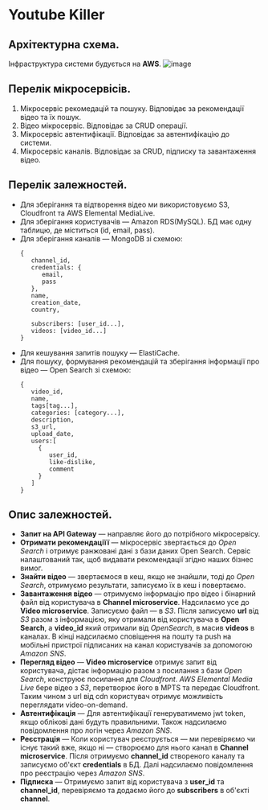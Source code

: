 # Youtube Killer

## Архітектурна схема.

Інфраструктура системи будується на **AWS**.
![image](https://user-images.githubusercontent.com/56489476/207767140-dfc331a0-514d-4cb7-8c17-b5c05e2c482a.png)
## Перелік мікросервісів.
  1. Мікросервіс рекомедацій та пошуку.
    Відповідає за рекомендації відео та їх пошук.
  3. Відео мікросервіс.
    Відповідає за CRUD операції.
  5. Мікросервіс автентифікації.
    Відповідає за автентифікацію до системи.
  7. Мікросервіс каналів.
    Відповідає за CRUD, підписку та завантаження відео.
## Перелік залежностей.
- Для зберігання та відтворення відео ми використовуємо S3, Cloudfront та AWS Elemental MediaLive.
- Для зберігання користувачів — Amazon RDS(MySQL). БД має одну таблицю, де міститься (id, email, pass).
- Для зберігання каналів — MongoDB зі схемою:
    ```
    {
       channel_id,
       credentials: {
          email,
          pass
       },
       name,
       creation_date,
       country,

       subscribers: [user_id...],
       videos: [video_id...]
    }
    ```
- Для кешування запитів пошуку — ElastiCache.
- Для пошуку, формування рекомендацій та зберігання інформації про відео — Open Search зі схемою:
    ```
    {
       video_id,
       name,
       tags[tag...],
       categories: [category...],
       description,
       s3_url,
       upload_date,
       users:[
         {
            user_id,
            like-dislike,
            comment
         }
       ]
    }
    ```
## Опис залежностей.
- **Запит на API Gateway** — направляє його до потрібного мікросервісу.
- **Отримати рекомендаціїї** — мікросервіс звертається до _Open Search_ і отримує ранжовані дані з бази даних Open Search. Сервіс налаштований так, щоб видавати рекомендації згідно наших бізнес вимог.
- **Знайти відео** — звертаємося в кеш, якщо не знайшли, тоді до _Open Search_, отримуємо результати, записуємо їх в кеш і повертаємо.
- **Завантаження відео** — отримуємо інформацію про відео і бінарний файл від користувача в **Channel microservice**. Надсилаємо усе до **Video microservice**. Записуємо файл — в _S3_. Після записуємо **url** від _S3_ разом з інформацією, яку отримали від користувача в **Open Search**, а **video_id** який отримали від _OpenSearch_, в масив **videos** в каналах. В кінці надсилаємо сповіщення на пошту та push на мобільні пристрої підписаних на канал користувачів за допомогою _Amazon SNS_.
- **Перегляд відео** — **Video microservice** отримує запит від користувача, дістає інформацію разом з посилання з бази _Open Search_, конструює посилання для _Cloudfront_. _AWS Elemental Media Live_ бере відео з _S3_, перетворює його в MPTS та передає Cloudfront. Таким чином з url від cdn користувач отримує можливість переглядати video-on-demand. 
- **Автентифікація** — Для автентифікації генеруватимемо jwt token, якщо облікові дані будуть правильними. Також надсилаємо повідомлення про логін через _Amazon SNS_.
- **Реєстрація** — Коли користувач реєструється — ми перевіряємо чи існує такий вже, якщо ні — створюємо для нього канал в **Channel microservice**. Після отримуємо **channel_id** створеного каналу та записуємо об'єкт **credentials** в БД. Далі надсилаємо повідомлення про реєстрацію через _Amazon SNS_. 
- **Підписка** — Отримуємо запит від користувача з **user_id** та **channel_id**, перевіряємо та додаємо його до **subscribers** в об'єкті **channel**.
